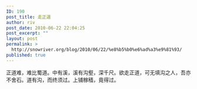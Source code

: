 ```yaml
---
ID: 190
post_title: 走正道
author: riv
post_date: 2010-06-22 22:04:25
post_excerpt: ""
layout: post
permalink: >
  http://snowriver.org/blog/2010/06/22/%e8%b5%b0%e6%ad%a3%e9%81%93/
published: true
---
```

正道难，难比蜀道。中有溪，溪有沟壑，深千尺。欲走正道，可无填沟之人，吾亦不舍石。道有沟，而终须过。上铺稼穑，竟得过。